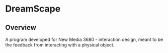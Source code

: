 # DreamScape

## Overview
A program developed for New Media 3680 - interaction design, meant to be the feedback from interacting with a physical object. 
 
